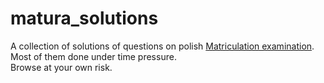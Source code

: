 # matura_solutions

A collection of solutions of questions on polish [Matriculation examination](https://cke.gov.pl/en/egzamin-maturalny/).  
Most of them done under time pressure.  
Browse at your own risk.
